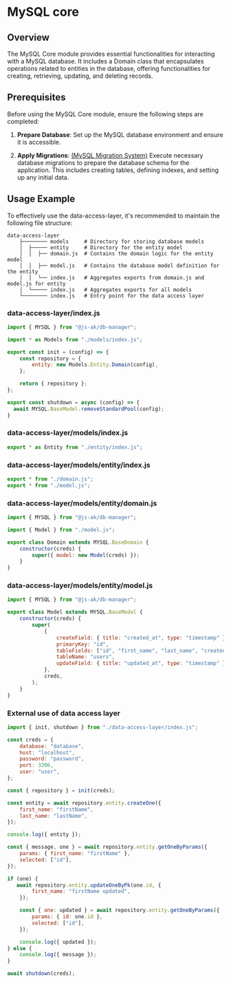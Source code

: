 # MySQL core

## Overview

The MySQL Core module provides essential functionalities for interacting with a MySQL database. It includes a Domain class that encapsulates operations related to entities in the database, offering functionalities for creating, retrieving, updating, and deleting records.

## Prerequisites

Before using the MySQL Core module, ensure the following steps are completed:

1. **Prepare Database**: Set up the MySQL database environment and ensure it is accessible.

2. **Apply Migrations**: [(MySQL Migration System)](mysql-migration-system) Execute necessary database migrations to prepare the database schema for the application. This includes creating tables, defining indexes, and setting up any initial data.

## Usage Example

To effectively use the data-access-layer, it's recommended to maintain the following file structure:

```
data-access-layer
    ├──────── models     # Directory for storing database models
    │  ├───── entity     # Directory for the entity model
    │  │  ├── domain.js  # Contains the domain logic for the entity model
    │  │  ├── model.js   # Contains the database model definition for the entity
    │  │  └── index.js   # Aggregates exports from domain.js and model.js for entity
    │  └───── index.js   # Aggregates exports for all models
    └──────── index.js   # Entry point for the data access layer
```

### data-access-layer/index.js
```javascript
import { MYSQL } from "@js-ak/db-manager";

import * as Models from "./models/index.js";

export const init = (config) => {
    const repository = {
        entity: new Models.Entity.Domain(config),
    };

    return { repository };
};

export const shutdown = async (config) => {
  await MYSQL.BaseModel.removeStandardPool(config);
}

```

### data-access-layer/models/index.js
```javascript
export * as Entity from "./entity/index.js";

```

### data-access-layer/models/entity/index.js
```javascript
export * from "./domain.js";
export * from "./model.js";

```

### data-access-layer/models/entity/domain.js
```javascript
import { MYSQL } from "@js-ak/db-manager";

import { Model } from "./model.js";

export class Domain extends MYSQL.BaseDomain {
    constructor(creds) {
        super({ model: new Model(creds) });
    }
}

```

### data-access-layer/models/entity/model.js
```javascript
import { MYSQL } from "@js-ak/db-manager";

export class Model extends MYSQL.BaseModel {
    constructor(creds) {
        super(
            {
                createField: { title: "created_at", type: "timestamp" },
                primaryKey: "id",
                tableFields: ["id", "first_name", "last_name", "created_at", "updated_at"],
                tableName: "users",
                updateField: { title: "updated_at", type: "timestamp" },
            },
            creds,
        );
    }
}

```

### External use of data access layer
```javascript
import { init, shutdown } from "./data-access-layer/index.js";

const creds = {
    database: "database",
    host: "localhost",
    password: "password",
    port: 3306,
    user: "user",
};

const { repository } = init(creds);

const entity = await repository.entity.createOne({
    first_name: "firstName",
    last_name: "lastName",
});

console.log({ entity });

const { message, one } = await repository.entity.getOneByParams({
    params: { first_name: "firstName" },
    selected: ["id"],
});

if (one) {
   await repository.entity.updateOneByPk(one.id, {
        first_name: "firstName updated",
    });

    const { one: updated } = await repository.entity.getOneByParams({
        params: { id: one.id },
        selected: ["id"],
    });

    console.log({ updated });
} else {
    console.log({ message });
}

await shutdown(creds);

```
